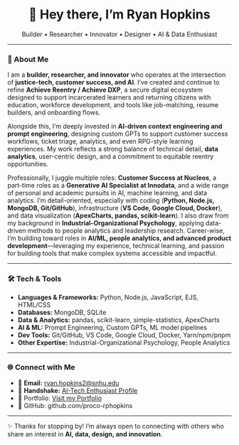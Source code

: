 <h1 align="center">👋 Hey there, I’m Ryan Hopkins</h1>
<p align="center">
  Builder • Researcher • Innovator • Designer • AI & Data Enthusiast
</p>

---

### 🚀 About Me  

I am a **builder, researcher, and innovator** who operates at the intersection of **justice-tech, customer success, and AI**. I’ve created and continue to refine **Achieve Reentry / Achieve DXP**, a secure digital ecosystem designed to support incarcerated learners and returning citizens with education, workforce development, and tools like job-matching, resume builders, and onboarding flows.  

Alongside this, I’m deeply invested in **AI-driven context engineering and prompt engineering**, designing custom GPTs to support customer success workflows, ticket triage, analytics, and even RPG-style learning experiences. My work reflects a strong balance of technical detail, **data analytics**, user-centric design, and a commitment to equitable reentry opportunities.  

Professionally, I juggle multiple roles: **Customer Success at Nucleos**, a part-time roles as a **Generative AI Specialist at Innodata**, and a wide range of personal and academic pursuits in AI, machine learning, and data analytics. I’m detail-oriented, especially with coding (**Python, Node.js, MongoDB, Git/GitHub**), infrastructure (**VS Code, Google Cloud, Docker**), and data visualization (**ApexCharts, pandas, scikit-learn**). I also draw from my background in **Industrial-Organizational Psychology**, applying data-driven methods to people analytics and leadership research. Career-wise, I’m building toward roles in **AI/ML, people analytics, and advanced product development**—leveraging my experience, technical learning, and passion for building tools that make complex systems accessible and impactful.  

---

### 🛠️ Tech & Tools  

- **Languages & Frameworks:** Python, Node.js, JavaScript, EJS, HTML/CSS  
- **Databases:** MongoDB, SQLite  
- **Data & Analytics:** pandas, scikit-learn, simple-statistics, ApexCharts  
- **AI & ML:** Prompt Engineering, Custom GPTs, ML model pipelines  
- **Dev Tools:** Git/GitHub, VS Code, Google Cloud, Docker, Yarn/npm/pnpm  
- **Other Expertise:** Industrial-Organizational Psychology, People Analytics  

---

### 🌐 Connect with Me  

- 📧 **Email:** [ryan.hopkins2@snhu.edu](mailto:ryan.hopkins2@snhu.edu)  
- 🤝 **Handshake:** [AI-Tech Enthusiast Profile](https://app.joinhandshake.com/profiles/ai-tech-enthusiast)
- 💼 Portfolio: [Visit my Portfolio](https://proco-rphopkins.github.io/Portfolio/)
- 🐙 GitHub: github.com/proco-rphopkins

---

✨ Thanks for stopping by! I’m always open to connecting with others who share an interest in **AI, data, design, and innovation**.  


